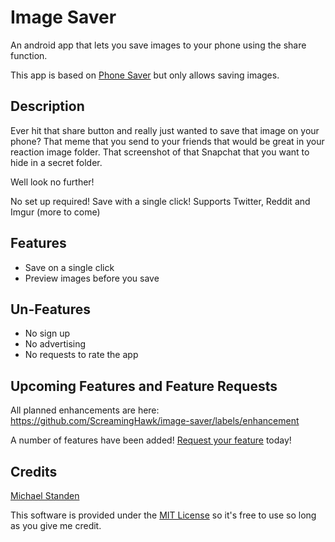 # Image Saver

An android app that lets you save images to your phone using the share function.

This app is based on [Phone Saver](https://github.com/ScreamingHawk/phone-saver) but only allows saving images.

## Description

Ever hit that share button and really just wanted to save that image on your phone? That meme that you send to your friends that would be great in your reaction image folder. That screenshot of that Snapchat that you want to hide in a secret folder.

Well look no further!

No set up required!
Save with a single click!
Supports Twitter, Reddit and Imgur (more to come)

## Features

* Save on a single click
* Preview images before you save

## Un-Features

* No sign up
* No advertising
* No requests to rate the app

## Upcoming Features and Feature Requests

All planned enhancements are here: https://github.com/ScreamingHawk/image-saver/labels/enhancement

A number of features have been added!
[Request your feature](https://github.com/ScreamingHawk/image-saver/issues/new) today!

## Credits

[Michael Standen](https://michael.standen.link)

This software is provided under the [MIT License](https://tldrlegal.com/license/mit-license) so it's free to use so long as you give me credit.
